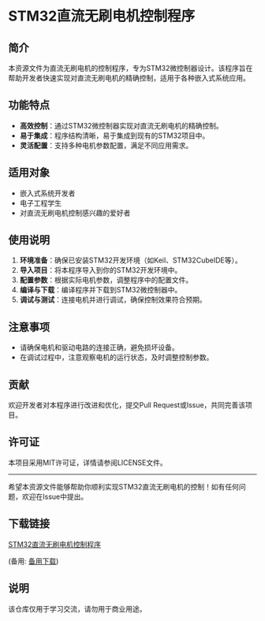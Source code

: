 # STM32直流无刷电机控制程序

## 简介
本资源文件为直流无刷电机的控制程序，专为STM32微控制器设计。该程序旨在帮助开发者快速实现对直流无刷电机的精确控制，适用于各种嵌入式系统应用。

## 功能特点
- **高效控制**：通过STM32微控制器实现对直流无刷电机的精确控制。
- **易于集成**：程序结构清晰，易于集成到现有的STM32项目中。
- **灵活配置**：支持多种电机参数配置，满足不同应用需求。

## 适用对象
- 嵌入式系统开发者
- 电子工程学生
- 对直流无刷电机控制感兴趣的爱好者

## 使用说明
1. **环境准备**：确保已安装STM32开发环境（如Keil、STM32CubeIDE等）。
2. **导入项目**：将本程序导入到你的STM32开发环境中。
3. **配置参数**：根据实际电机参数，调整程序中的配置文件。
4. **编译与下载**：编译程序并下载到STM32微控制器中。
5. **调试与测试**：连接电机并进行调试，确保控制效果符合预期。

## 注意事项
- 请确保电机和驱动电路的连接正确，避免损坏设备。
- 在调试过程中，注意观察电机的运行状态，及时调整控制参数。

## 贡献
欢迎开发者对本程序进行改进和优化，提交Pull Request或Issue，共同完善该项目。

## 许可证
本项目采用MIT许可证，详情请参阅LICENSE文件。

---

希望本资源文件能够帮助你顺利实现STM32直流无刷电机的控制！如有任何问题，欢迎在Issue中提出。

## 下载链接
[STM32直流无刷电机控制程序](https://pan.quark.cn/s/ab2e704d890c) 

(备用: [备用下载](https://pan.baidu.com/s/1Hd7DAOc-XrKTxN2SBO7bIQ?pwd=1234))

## 说明

该仓库仅用于学习交流，请勿用于商业用途。
